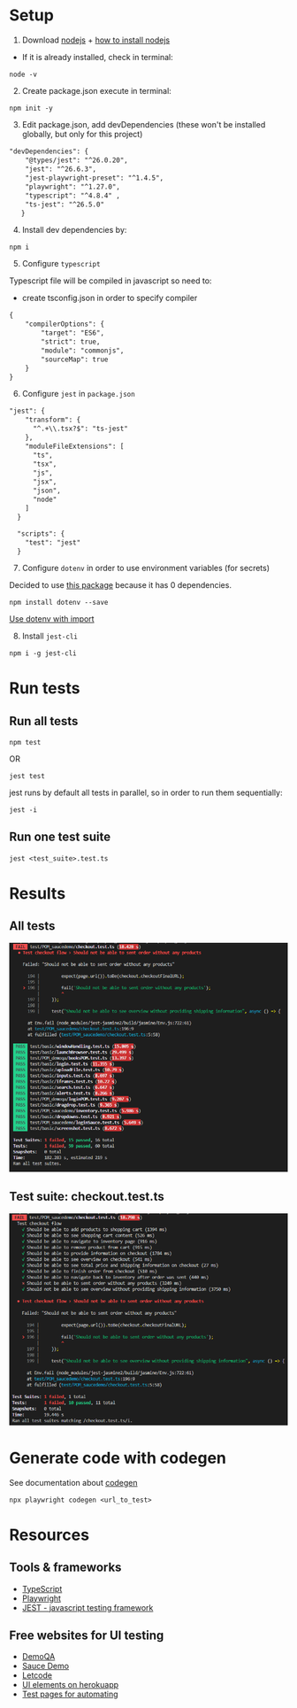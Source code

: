 # Setup

1. Download [nodejs](https://nodejs.org/en/download/) + [how to install nodejs](https://phoenixnap.com/kb/install-node-js-npm-on-windows)
- If it is already installed, check in terminal:

```
node -v
```

2. Create package.json execute in terminal:
```
npm init -y
```

3. Edit package.json, add devDependencies (these won't be installed globally, but only for this project)

```
"devDependencies": {
    "@types/jest": "^26.0.20",
    "jest": "^26.6.3",   
    "jest-playwright-preset": "^1.4.5",  
    "playwright": "^1.27.0",   
    "typescript": "^4.8.4" ,
    "ts-jest": "^26.5.0"
   }
```

4. Install dev dependencies by:
```
npm i
```

5. Configure `typescript`

Typescript file will be compiled in javascript so need to:
- create tsconfig.json in order to specify compiler
```
{
    "compilerOptions": {
        "target": "ES6",
        "strict": true,
        "module": "commonjs",
        "sourceMap": true
    }
}
```

6. Configure `jest` in `package.json`
```
"jest": {
    "transform": {
      "^.+\\.tsx?$": "ts-jest"
    },
    "moduleFileExtensions": [
      "ts",
      "tsx",
      "js",
      "jsx",
      "json",
      "node"
    ]
  }
```

```
  "scripts": {
    "test": "jest"
  }
```

7. Configure `dotenv` in order to use environment variables (for secrets)

Decided to use [this package](https://www.npmjs.com/package/dotenv) because it has 0 dependencies.

```
npm install dotenv --save
```

[Use dotenv with import](https://github.com/motdotla/dotenv#how-do-i-use-dotenv-with-import)

8. Install `jest-cli`

```
npm i -g jest-cli
```

# Run tests

## Run all tests
```
npm test
```

OR
```
jest test
```

jest runs by default all tests in parallel, so in order to run them sequentially:

```
jest -i
```

## Run one test suite
```
jest <test_suite>.test.ts
```

# Results

## All tests

![All tests](/results/all_tests_jest_playwright.PNG "All tests")

## Test suite: checkout.test.ts
![Test Suite Checkout](/results/test_suite_checkout_results.PNG "Test Suite Checkout")

# Generate code with codegen

See documentation about [codegen](https://playwright.dev/docs/codegen-intro)

```
npx playwright codegen <url_to_test>
```

# Resources

## Tools & frameworks
- [TypeScript](https://www.typescriptlang.org/docs/handbook/intro.html)
- [Playwright](https://playwright.dev/docs/intro)
- [JEST - javascript testing framework](https://jestjs.io/)


## Free websites for UI testing
- [DemoQA](https://demoqa.com/)
- [Sauce Demo](https://www.saucedemo.com/)
- [Letcode](https://letcode.in/)
- [UI elements on herokuapp](https://the-internet.herokuapp.com/)
- [Test pages for automating](https://testpages.herokuapp.com/styled/index.html)
